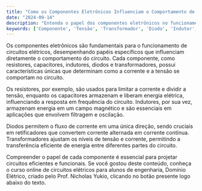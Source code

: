 ```yaml
---
title: "Como os Componentes Eletrônicos Influenciam o Comportamento de Circuitos Elétricos?"
date: "2024-09-14"
description: "Entenda o papel dos componentes eletrônicos no funcionamento dos circuitos elétricos em engenharia."
keywords: ['Componente', 'Tensão', 'Transformador', 'Diodo', 'Indutor', 'Fonte', 'Resistente']
---
```


Os componentes eletrônicos são fundamentais para o funcionamento de circuitos elétricos, desempenhando papéis específicos que influenciam diretamente o comportamento do circuito. Cada componente, como resistores, capacitores, indutores, diodos e transformadores, possui características únicas que determinam como a corrente e a tensão se comportam no circuito.

Os resistores, por exemplo, são usados para limitar a corrente e dividir a tensão, enquanto os capacitores armazenam e liberam energia elétrica, influenciando a resposta em frequência do circuito. Indutores, por sua vez, armazenam energia em um campo magnético e são essenciais em aplicações que envolvem filtragem e oscilação.

Diodos permitem o fluxo de corrente em uma única direção, sendo cruciais em retificadores que convertem corrente alternada em corrente contínua. Transformadores ajustam os níveis de tensão e corrente, permitindo a transferência eficiente de energia entre diferentes partes do circuito.

Compreender o papel de cada componente é essencial para projetar circuitos eficientes e funcionais. Se você gostou deste conteúdo, conheça o curso online de circuitos elétricos para alunos de engenharia, Domínio Elétrico, criado pelo Prof. Nicholas Yukio, clicando no botão presente logo abaixo do texto.